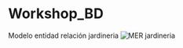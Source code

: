 # Workshop_BD
Modelo entidad relación jardineria
![MER jardineria](https://github.com/SebasMedina22/Workshop_BD/assets/132634556/aa82fa15-39c0-4945-bf00-4db41af0d5ac)


